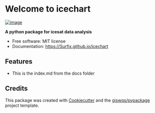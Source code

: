 # Welcome to icechart


[![image](https://img.shields.io/pypi/v/icechart.svg)](https://pypi.python.org/pypi/icechart)


**A python package for icesat data analysis**


-   Free software: MIT license
-   Documentation: <https://Surfix.github.io/icechart>
    

## Features

-   This is the index.md from the docs folder

## Credits

This package was created with [Cookiecutter](https://github.com/cookiecutter/cookiecutter) and the [giswqs/pypackage](https://github.com/giswqs/pypackage) project template.
